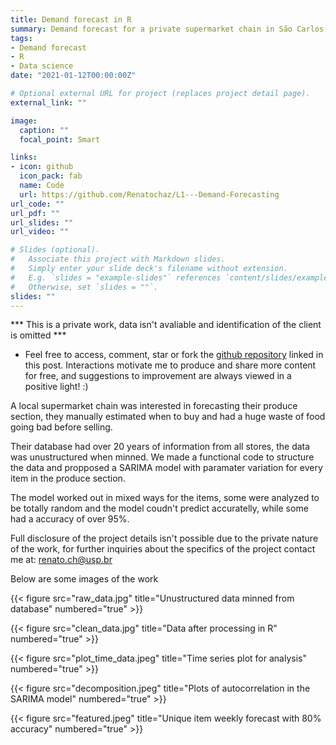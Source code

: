 ```yaml
---
title: Demand forecast in R
summary: Demand forecast for a private supermarket chain in São Carlos.
tags: 
- Demand forecast
- R
- Data science
date: "2021-01-12T00:00:00Z"

# Optional external URL for project (replaces project detail page).
external_link: ""

image:
  caption: ""
  focal_point: Smart

links:
- icon: github
  icon_pack: fab
  name: Code
  url: https://github.com/Renatochaz/L1---Demand-Forecasting
url_code: ""
url_pdf: ""
url_slides: ""
url_video: ""

# Slides (optional).
#   Associate this project with Markdown slides.
#   Simply enter your slide deck's filename without extension.
#   E.g. `slides = "example-slides"` references `content/slides/example-slides.md`.
#   Otherwise, set `slides = ""`.
slides: ""
---
```


*** This is a private work, data isn't avaliable and identification of the client is omitted ***

* Feel free to access, comment, star or fork the [github repository](https://github.com/Renatochaz/L1---Demand-Forecasting) linked in this post. Interactions motivate me to produce and share more content for free, and suggestions to improvement are always viewed in a positive light! :)

A local supermarket chain was interested in forecasting their produce section, they manually estimated when to buy and had a huge waste of food going bad before selling.

Their database had over 20 years of information from all stores, the data was unustructured when minned. We made a functional code to structure the data and propposed a SARIMA model with paramater variation for every item in the produce section.

The model worked out in mixed ways for the items, some were analyzed to be totally random and the model coudn't predict accuratelly, while some had a accuracy of over 95%.

Full disclosure of the project details isn't possible due to the private nature of the work, for further inquiries about the specifics of the project contact me at: renato.ch@usp.br

Below are some images of the work

{{< figure src="raw_data.jpg" title="Unustructured data minned from database" numbered="true" >}}

{{< figure src="clean_data.jpg" title="Data after processing in R" numbered="true" >}}

{{< figure src="plot_time_data.jpeg" title="Time series plot for analysis" numbered="true" >}}

{{< figure src="decomposition.jpeg" title="Plots of autocorrelation in the SARIMA model" numbered="true" >}}

{{< figure src="featured.jpeg" title="Unique item weekly forecast with 80% accuracy" numbered="true" >}}


